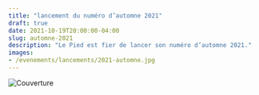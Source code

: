 ```yaml
---
title: "lancement du numéro d’automne 2021"
draft: true
date: 2021-10-19T20:00:00-04:00
slug: automne-2021
description: "Le Pied est fier de lancer son numéro d’automne 2021."
images:
- /evenements/lancements/2021-automne.jpg
---
```


![Couverture](/evenements/lancements/2021-automne.jpg)



